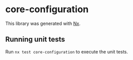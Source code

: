 # core-configuration

This library was generated with [Nx](https://nx.dev).

## Running unit tests

Run `nx test core-configuration` to execute the unit tests.
